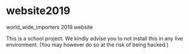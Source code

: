 # website2019
world_wide_importers 2019 website

This is a school project. We kindly advise you to not install this in any live environment. (You may however do so at the risk of being hacked.)
